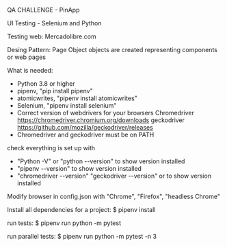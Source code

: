 QA CHALLENGE - PinApp

UI Testing - Selenium and Python

Testing web: Mercadolibre.com

Desing Pattern: Page Object
    objects are created representing components or web pages

What is needed:

- Python 3.8 or higher
- pipenv, "pip install pipenv"
- atomicwrites, "pipenv install atomicwrites"
- Selenium, "pipenv install selenium"
- Correct version of webdrivers for your browsers
    Chromedriver https://chromedriver.chromium.org/downloads
    geckodriver https://github.com/mozilla/geckodriver/releases
- Chromedriver and geckodriver must be on PATH

check everything is set up with
- "Python -V" or "python --version" to show version installed
- "pipenv --version" to show version installed
- "chromedriver --version" "geckodriver --version" or to show version installed



Modify browser in config.json with "Chrome", "Firefox", "headless Chrome"

Install all dependencies for a project:
    $ pipenv install 

run tests:
    $ pipenv run python -m pytest 

run parallel tests:
    $ pipenv run python -m pytest  -n 3
